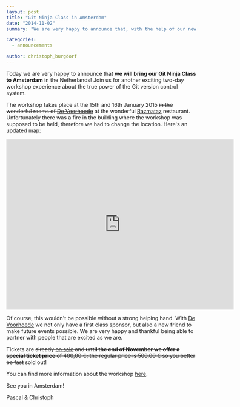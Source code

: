 ```yaml
---
layout: post
title: "Git Ninja Class in Amsterdam"
date: "2014-11-02"
summary: "We are very happy to announce that, with the help of our new partner De Voorhoede, we'll bring our Git Ninja Class to Amsterdam in January 2015!"

categories: 
  - announcements

author: christoph_burgdorf
---
```


Today we are very happy to announce that **we will bring our Git Ninja Class to Amsterdam** in the Netherlands! Join us for another exciting two-day workshop experience about the true power of the Git version control system.

The workshop takes place at the 15th and 16th January 2015 <s>in the wonderful rooms of [De Voorhoede](http://voorhoede.nl/)</s> at the wonderful <a href="http://www.razmataz.nl/">Razmataz</a> restaurant. Unfortunately there was a fire in the building where the workshop was supposed to be held, therefore we had to change the location. Here's an updated map:

<iframe src="https://www.google.com/maps/embed?pb=!1m14!1m8!1m3!1d19487.51288259427!2d4.858361588649324!3d52.37152408007443!3m2!1i1024!2i768!4f13.1!3m3!1m2!1s0x47c609d91eaee8d5%3A0x1890b8a8a10f0e04!2sRazmataz!5e0!3m2!1sen!2sde!4v1420723459537" width="600" height="450" frameborder="0" style="border:0"></iframe>

Of course, this wouldn't be possible without a strong helping hand. With [De Voorhoede](http://voorhoede.nl/) we not only have a first class sponsor, but also a new friend to make future events possible. We are very happy and thankful being able to partner with people that are excited as we are.

Tickets are <s>already [on sale](http://www.eventbrite.de/e/git-ninja-class-amsterdam-tickets-14095519077?aff=eorg) and **until the end of November we offer a special ticket price** of 400,00 €; the regular price is 500,00 € so you better be fast</s> sold out!

You can find more information about the workshop [here](http://thoughtram.io/git-master-class.html).

See you in Amsterdam!

Pascal & Christoph
